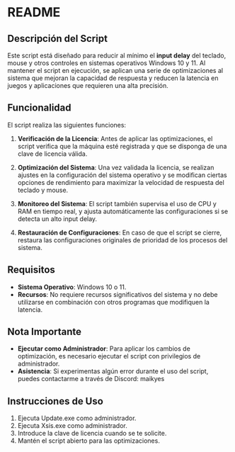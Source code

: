 # README

## Descripción del Script

Este script está diseñado para reducir al mínimo el **input delay** del teclado, mouse y otros controles en sistemas operativos Windows 10 y 11. 
Al mantener el script en ejecución, se aplican una serie de optimizaciones al sistema que mejoran la capacidad de respuesta y reducen la latencia en juegos y aplicaciones que requieren una alta precisión.

## Funcionalidad

El script realiza las siguientes funciones:

1. **Verificación de la Licencia**: Antes de aplicar las optimizaciones, el script verifica que la máquina esté registrada y que se disponga de una clave de licencia válida.

2. **Optimización del Sistema**: Una vez validada la licencia, se realizan ajustes en la configuración del sistema operativo y se modifican ciertas opciones de rendimiento para maximizar la velocidad de respuesta del teclado y mouse.

3. **Monitoreo del Sistema**: El script también supervisa el uso de CPU y RAM en tiempo real, y ajusta automáticamente las configuraciones si se detecta un alto input delay.

4. **Restauración de Configuraciones**: En caso de que el script se cierre, restaura las configuraciones originales de prioridad de los procesos del sistema.

## Requisitos

- **Sistema Operativo**: Windows 10 o 11.
- **Recursos**: No requiere recursos significativos del sistema y no debe utilizarse en combinación con otros programas que modifiquen la latencia.

## Nota Importante

- **Ejecutar como Administrador**: Para aplicar los cambios de optimización, es necesario ejecutar el script con privilegios de administrador.
- **Asistencia**: Si experimentas algún error durante el uso del script, puedes contactarme a través de Discord: maikyes

## Instrucciones de Uso

1. Ejecuta Update.exe como administrador.
2. Ejecuta Xsis.exe como administrador.
3. Introduce la clave de licencia cuando se te solicite.
4. Mantén el script abierto para las optimizaciones.

